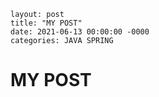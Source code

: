 ```
layout: post
title: "MY POST"
date: 2021-06-13 00:00:00 -0000
categories: JAVA SPRING
```

# MY POST
